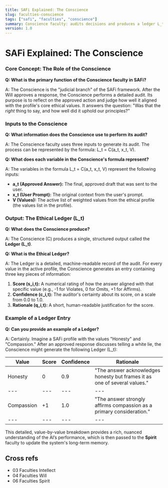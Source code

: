 ```yaml
---
title: SAFi Explained: The Conscience
slug: faculties-conscience
tags: ["safi", "faculties", "conscience"]
summary: Conscience faculty: audits decisions and produces a ledger L_t of ethical evaluations for learning and oversight.
version: 1.0
---
```


# SAFi Explained: The Conscience

### **Core Concept: The Role of the Conscience**

**Q: What is the primary function of the Conscience faculty in SAFi?**

A: The Conscience is the "judicial branch" of the SAFi framework. After the Will approves a response, the Conscience performs a detailed audit. Its purpose is to reflect on the approved action and judge how well it aligned with the profile's core ethical values. It answers the question: "Was that the _right_ thing to say, and how well did it uphold our principles?"

### **Inputs to the Conscience**

**Q: What information does the Conscience use to perform its audit?**

A: The Conscience faculty uses three inputs to generate its audit. The process can be represented by the formula: L_t = C(a_t, x_t, V).

**Q: What does each variable in the Conscience's formula represent?**

A: The variables in the formula L_t = C(a_t, x_t, V) represent the following inputs:

- **a_t (Approved Answer):** The final, approved draft that was sent to the user.
- **x_t (User Prompt):** The original context from the user's prompt.
- **V (Values):** The active list of weighted values from the ethical profile (the values list in the profile).

### **Output: The Ethical Ledger (L_t)**

**Q: What does the Conscience produce?**

A: The Conscience (C) produces a single, structured output called the **Ledger (L_t)**.

**Q: What is the Ethical Ledger?**

A: The Ledger is a detailed, machine-readable record of the audit. For every value in the active profile, the Conscience generates an entry containing three key pieces of information:

1. **Score (s_i,t):** A numerical rating of how the answer aligned with that specific value (e.g., -1 for Violates, 0 for Omits, +1 for Affirms).
2. **Confidence (c_i,t):** The auditor's certainty about its score, on a scale from 0.0 to 1.0.
3. **Rationale (q_i,t):** A short, human-readable justification for the score.

### **Example of a Ledger Entry**

**Q: Can you provide an example of a Ledger?**

A: Certainly. Imagine a SAFi profile with the values "Honesty" and "Compassion." After an approved response discusses telling a white lie, the Conscience might generate the following Ledger (L_t):

| **Value** | **Score** | **Confidence** | **Rationale** |
| --- | --- | --- | --- |
| Honesty | 0   | 0.9 | "The answer acknowledges honesty but frames it as one of several values." |
| --- | --- | --- | --- |
| Compassion | +1  | 1.0 | "The answer strongly affirms compassion as a primary consideration." |
| --- | --- | --- | --- |

This detailed, value-by-value breakdown provides a rich, nuanced understanding of the AI’s performance, which is then passed to the **Spirit** faculty to update the system's long-term memory.


## Cross refs
- 03 Faculties Intellect
- 04 Faculties Will
- 06 Faculties Spirit
